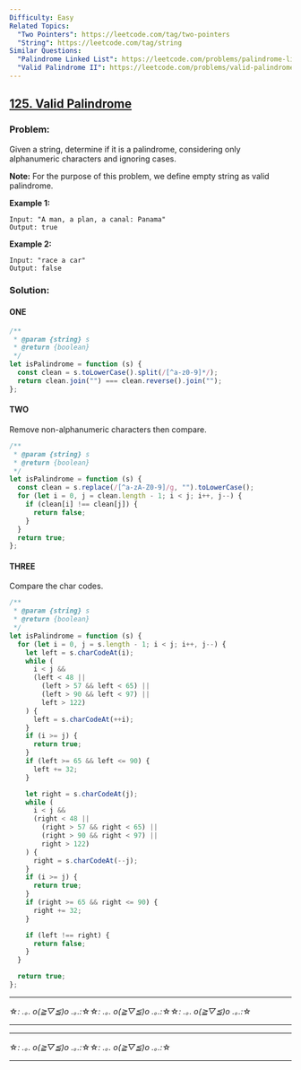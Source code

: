 ```yaml
---
Difficulty: Easy
Related Topics:
  "Two Pointers": https://leetcode.com/tag/two-pointers
  "String": https://leetcode.com/tag/string
Similar Questions:
  "Palindrome Linked List": https://leetcode.com/problems/palindrome-linked-list
  "Valid Palindrome II": https://leetcode.com/problems/valid-palindrome-ii
---
```


## [125. Valid Palindrome](https://leetcode.com/problems/valid-palindrome/description/)

### Problem:

Given a string, determine if it is a palindrome, considering only alphanumeric characters and ignoring cases.

**Note:** For the purpose of this problem, we define empty string as valid palindrome.

**Example 1:**

```
Input: "A man, a plan, a canal: Panama"
Output: true

```

**Example 2:**

```
Input: "race a car"
Output: false

```

### Solution:

#### ONE

```javascript
/**
 * @param {string} s
 * @return {boolean}
 */
let isPalindrome = function (s) {
  const clean = s.toLowerCase().split(/[^a-z0-9]*/);
  return clean.join("") === clean.reverse().join("");
};
```

#### TWO

Remove non-alphanumeric characters then compare.

```javascript
/**
 * @param {string} s
 * @return {boolean}
 */
let isPalindrome = function (s) {
  const clean = s.replace(/[^a-zA-Z0-9]/g, "").toLowerCase();
  for (let i = 0, j = clean.length - 1; i < j; i++, j--) {
    if (clean[i] !== clean[j]) {
      return false;
    }
  }
  return true;
};
```

#### THREE

Compare the char codes.

```javascript
/**
 * @param {string} s
 * @return {boolean}
 */
let isPalindrome = function (s) {
  for (let i = 0, j = s.length - 1; i < j; i++, j--) {
    let left = s.charCodeAt(i);
    while (
      i < j &&
      (left < 48 ||
        (left > 57 && left < 65) ||
        (left > 90 && left < 97) ||
        left > 122)
    ) {
      left = s.charCodeAt(++i);
    }
    if (i >= j) {
      return true;
    }
    if (left >= 65 && left <= 90) {
      left += 32;
    }

    let right = s.charCodeAt(j);
    while (
      i < j &&
      (right < 48 ||
        (right > 57 && right < 65) ||
        (right > 90 && right < 97) ||
        right > 122)
    ) {
      right = s.charCodeAt(--j);
    }
    if (i >= j) {
      return true;
    }
    if (right >= 65 && right <= 90) {
      right += 32;
    }

    if (left !== right) {
      return false;
    }
  }

  return true;
};
```

---
☆*: .｡. o(≧▽≦)o .｡.:*☆☆*: .｡. o(≧▽≦)o .｡.:*☆☆*: .｡. o(≧▽≦)o .｡.:*☆

---
---

☆*: .｡. o(≧▽≦)o .｡.:*☆☆*: .｡. o(≧▽≦)o .｡.:*☆

---

